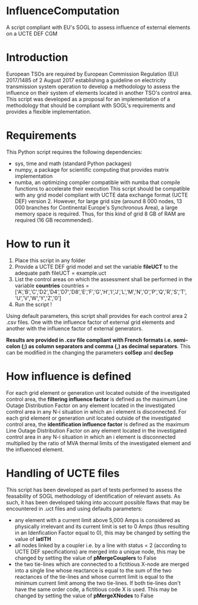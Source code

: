 # InfluenceComputation
A script compliant with EU's SOGL to assess influence of external elements on a UCTE DEF CGM

# Introduction
European TSOs are required by European Commission Regulation (EU) 2017/1485 of 2 August 2017 establishing a guideline on electricity transmission system operation to develop a methodology to assess the influence on their system of elements located in another TSO's control area. This script was developed as a proposal for an implementation of a methodology that should be compliant with SOGL's requirements and provides a flexible implementation.

# Requirements
This Python script requires the following dependencies:
* sys, time and math (standard Python packages)
* numpy, a package for scientific computing that provides matrix implementation
* numba, an optimizing compiler compatible with numba that compile functions to accelerate their execution
This script should be compatible with any grid model compliant with UCTE data exchange format (UCTE DEF) version 2. However, for large grid size (around 8 000 nodes, 13 000 branches for Continental Europe's Synchronous Area), a large memory space is required. Thus, for this kind of grid 8 GB of RAM are required (16 GB recommended).

# How to run it

1. Place this script in any folder
2. Provide a UCTE DEF grid model and set the variable **fileUCT** to the adequate path
    fileUCT = example.uct
3. List the control areas on which the assessment shall be performed in the variable **countries**
    countries = ['A','B','C','D2','D4','D7','D8','E','F','G','H','I','J','L','M','N','O','P','Q','R','S','T',                 'U','V','W','Y','Z','0']
4. Run the script !

Using default parameters, this script shall provides for each control area 2 .csv files. One with the influence factor of external grid elements and another with the influence factor of external generators.

**Results are provided in .csv file compliant with French formats i.e. semi-colon (;) as column separators and comma (,) as decimal separators**. This can be modified in the changing the parameters __colSep__ and __decSep__

# How influence is defined

For each grid element or generation unit located outside of the investigated control area, the **filtering influence factor** is defined as the maximum Line Outage Distribution Factor on any element located in the investigated control area in any N-i situation in which an i element is disconnected.
For each grid element or generation unit located outside of the investigated control area, the **identification influence factor** is defined as the maximum Line Outage Distribution Factor on any element located in the investigated control area in any N-i situation in which an i element is disconnected multiplied by the ratio of MVA thermal limits of the investigated element and the influenced element.

# Handling of UCTE files

This script has been developed as part of tests performed to assess the feasability of SOGL methodology of identification of relevant assets. As such, it has been developed taking into account possible flaws that may be encountered in .uct files and using defaults parameters:
* any element with a current limit above 5,000 Amps is considered as physically irrelevant and its current limit is set to 0 Amps (thus resulting in an Idenfication Factor equal to 0), this may be changed by setting the value of __iatlTH__
* all nodes linked by a coupler i.e. by a line with status = 2 (according to UCTE DEF specifications) are merged into a unique node, this may be changed by setting the value of __pMergeCouplers__ to False
* the two tie-lines which are connected to a fictitious X-node are merged into a single line whose reactance is equal to the sum of the two reactances of the tie-lines and whose current limit is equal to the minimum current limit among the two tie-lines. If both tie-lines don't have the same order code, a fictitious code X is used. This may be changed by setting the value of __pMergeXNodes__ to False
